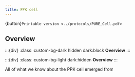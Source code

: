 ```yaml
---
title: PPK cell
---
```


{button}`Printable version <../protocols/PURE_Cell.pdf>`

## Overview

:::{div}
:class: custom-bg-dark hidden dark:block
**Overview**
:::

:::{div}
:class: custom-bg-light dark:hidden
**Overview**
:::



All of what we know about the PPK cell emerged from [](https://doi.org/10.63765/djnv7772)




